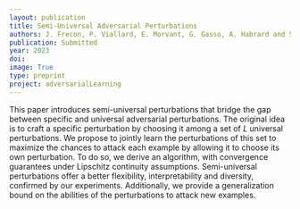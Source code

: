 ```yaml
---
layout: publication
title: Semi-Universal Adversarial Perturbations
authors: J. Frecon, P. Viallard, E. Morvant, G. Gasso, A. Habrard and S. Canu
publication: Submitted
year: 2023
doi:
image: True
type: preprint
project: adversarialLearning
---
```



This paper introduces semi-universal perturbations that bridge the gap between specific and universal adversarial perturbations. The original idea is to craft a specific perturbation by choosing it among a set of $L$ universal perturbations. We propose to jointly learn the perturbations of this set to maximize the chances to attack each example by allowing it to choose its own perturbation. To do so,  we derive an algorithm, with convergence guarantees under Lipschitz continuity assumptions. Semi-universal perturbations offer a better flexibility, interpretability and diversity, confirmed by our experiments. Additionally, we provide a generalization bound on the abilities of the perturbations to attack new examples.
